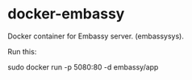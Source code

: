 docker-embassy
==============

Docker container for Embassy server. (embassysys).

Run this:

sudo docker run -p 5080:80 -d embassy/app
